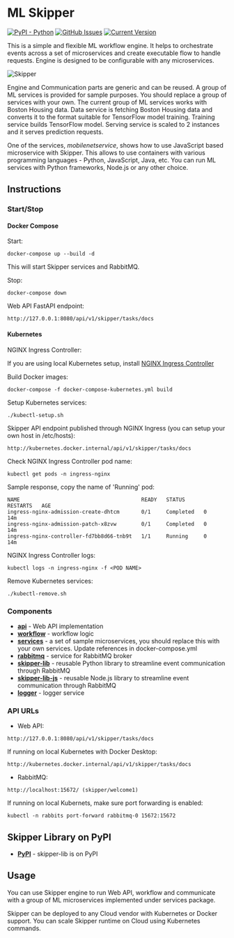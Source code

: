 # ML Skipper
[![PyPI - Python](https://img.shields.io/badge/python-v3.7+-blue.svg)](https://github.com/ridhimagu/Skipper)
[![GitHub Issues](https://img.shields.io/github/issues/katanaml/katana-skipper.svg)](https://github.com/ridhimagu/Skipper/issues)
[![Current Version](https://img.shields.io/badge/version-1.1.0-green.svg)](https://github.com/ridhimagu/Skipper)

This is a simple and flexible ML workflow engine. It helps to orchestrate events across a set of microservices and create executable flow to handle requests. Engine is designed to be configurable with any microservices.

![Skipper](https://github.com/katanaml/katana-skipper/blob/master/skipper.png)

Engine and Communication parts are generic and can be reused. A group of ML services is provided for sample purposes. You should replace a group of services with your own. The current group of ML services works with Boston Housing data. Data service is fetching Boston Housing data and converts it to the format suitable for TensorFlow model training. Training service builds TensorFlow model. Serving service is scaled to 2 instances and it serves prediction requests.

One of the services, *mobilenetservice*, shows how to use JavaScript based microservice with Skipper. This allows to use containers with various programming languages - Python, JavaScript, Java, etc. You can run ML services with Python frameworks, Node.js or any other choice.


## Instructions

### Start/Stop

#### Docker Compose

Start:

```
docker-compose up --build -d
```

This will start Skipper services and RabbitMQ.

Stop:

```
docker-compose down
```

Web API FastAPI endpoint:

```
http://127.0.0.1:8080/api/v1/skipper/tasks/docs
```

#### Kubernetes

NGINX Ingress Controller:

If you are using local Kubernetes setup, install [NGINX Ingress Controller](https://kubernetes.github.io/ingress-nginx/deploy/)

Build Docker images:

```
docker-compose -f docker-compose-kubernetes.yml build
```

Setup Kubernetes services:

```
./kubectl-setup.sh
```

Skipper API endpoint published through NGINX Ingress (you can setup your own host in /etc/hosts):

```
http://kubernetes.docker.internal/api/v1/skipper/tasks/docs
```

Check NGINX Ingress Controller pod name:

```
kubectl get pods -n ingress-nginx
```

Sample response, copy the name of 'Running' pod:

```
NAME                                       READY   STATUS      RESTARTS   AGE
ingress-nginx-admission-create-dhtcm       0/1     Completed   0          14m
ingress-nginx-admission-patch-x8zvw        0/1     Completed   0          14m
ingress-nginx-controller-fd7bb8d66-tnb9t   1/1     Running     0          14m
```

NGINX Ingress Controller logs:

```
kubectl logs -n ingress-nginx -f <POD NAME>
```

Remove Kubernetes services:

```
./kubectl-remove.sh
```

### Components

* **[api](https://github.com/ridhimagu/Skipper/tree/master/api)** - Web API implementation
* **[workflow](https://github.com/ridhimagu/Skipper/tree/master/workflow)** - workflow logic
* **[services](https://github.com/ridhimagu/Skipper/tree/master/services)** - a set of sample microservices, you should replace this with your own services. Update references in docker-compose.yml
* **[rabbitmq](https://github.com/ridhimagu/Skipper/tree/master/rabbitmq)** - service for RabbitMQ broker
* **[skipper-lib](https://github.com/ridhimagu/Skipper/tree/master/skipper-lib)** - reusable Python library to streamline event communication through RabbitMQ
* **[skipper-lib-js](https://github.com/ridhimagu/Skipper/tree/master/skipper-lib-js)** - reusable Node.js library to streamline event communication through RabbitMQ
* **[logger](https://github.com/ridhimagu/Skipper/tree/master/logger)** - logger service

### API URLs

* Web API:

```
http://127.0.0.1:8080/api/v1/skipper/tasks/docs
```

If running on local Kubernetes with Docker Desktop:

```
http://kubernetes.docker.internal/api/v1/skipper/tasks/docs
```

* RabbitMQ:

```
http://localhost:15672/ (skipper/welcome1)
```

If running on local Kubernets, make sure port forwarding is enabled:

```
kubectl -n rabbits port-forward rabbitmq-0 15672:15672
```

## Skipper Library on PyPI

* **[PyPI](https://pypi.org/project/skipper-lib/)** - skipper-lib is on PyPI

## Usage

You can use Skipper engine to run Web API, workflow and communicate with a group of ML microservices implemented under services package.

Skipper can be deployed to any Cloud vendor with Kubernetes or Docker support. You can scale Skipper runtime on Cloud using Kubernetes commands.
